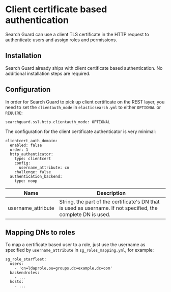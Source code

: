 <!---
Copryight 2017 floragunn GmbH
-->

# Client certificate based authentication

Search Guard can use a client TLS certificate in the HTTP request to authenticate users and assign roles and permissions.

## Installation

Search Guard already ships with client certificate based authentication.  No additional installation steps are required.

## Configuration

In order for Search Guard to pick up client certificate on the REST layer, you need to set the `clientauth_mode` in `elasticsearch.yml` to either `OPTIONAL` or `REQUIRE`:

```
searchguard.ssl.http.clientauth_mode: OPTIONAL
```

The configuration for the client certificate authenticator is very minimal:

```
clientcert_auth_domain:
  enabled: false
  order: 1
  http_authenticator:
    type: clientcert
    config:
      username_attribute: cn
    challenge: false
  authentication_backend:
    type: noop
```

| Name | Description |
|---|---|
| username_attribute | String, the part of the certificate's DN that is used as username. If not specified, the complete DN is used.|

## Mapping DNs to roles

To map a certificate based user to a role, just use the username as specified by `username_attribute` in `sg_roles_mapping.yml`, for example:

```
sg_role_starfleet:
  users:
    - 'cn=ldaprole,ou=groups,dc=example,dc=com'
  backendroles:
    - ...
  hosts:
    - ...
```